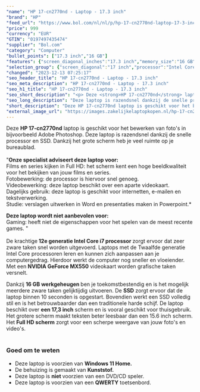 ```yaml
---
"name": "HP 17-cn2770nd - Laptop - 17.3 inch"
"brand": "HP"
"feed_url": "https://www.bol.com/nl/nl/p/hp-17-cn2770nd-laptop-17-3-inch/9300000148505333"
"price": 999
"currency": "EUR"
"GTIN": "0197497435474"
"supplier": "Bol.com"
"category": "Computer"
"bullet_points": ["17.3 inch","16 GB"]
"features": {"screen_diagonal_inches":"17.3 inch","memory_size":"16 GB"}
"selection_group": {"screen_diagonal":"17 inch","processor":"Intel Core i7","changed_price_past_3_days":false,"product_family":"HP 17"}
"changed": "2023-12-13 07:25:17"
"seo_header_title": "HP 17-cn2770nd - Laptop - 17.3 inch"
"seo_meta_description": "HP 17-cn2770nd - Laptop - 17.3 inch"
"seo_h1_title": "HP 17-cn2770nd - Laptop - 17.3 inch"
"seo_short_description": "<p> Deze <strong>HP 17-cn2770nd</strong> laptop is geschikt voor het bewerken van foto's in bijvoorbeeld Adobe Photoshop."
"seo_long_description": "Deze laptop is razendsnel dankzij de snelle processor en SSD. Dankzij het grote scherm heb je veel ruimte op je bureaublad. <br /> <br />\"<strong>Onze specialist adviseert deze laptop voor:</strong><br /> Films en series kijken in Full HD: het scherm kent een hoge beeldkwaliteit voor het bekijken van jouw films en series. <br /> Fotobewerking: de processor is hiervoor snel genoeg. <br /> Videobewerking: deze laptop beschikt over een aparte videokaart. <br /> Dagelijks gebruik: deze laptop is geschikt voor internetten, e-mailen en tekstverwerking. <br /> Studie: verslagen uitwerken in Word en presentaties maken in Powerpoint. * </p> <p> <strong>Deze laptop wordt niet aanbevolen voor:</strong><br /> Gaming: heeft niet de eigenschappen voor het spelen van de meest recente games. \" <br /> <br />De krachtige<strong> 12e generatie Intel Core i7 processor </strong>zorgt ervoor dat zeer zware taken snel worden uitgevoerd. Laptops met de Twaalfde generatie Intel Core processoren leren en kunnen zich aanpassen aan je computergedrag. Hierdoor werkt de computer nog sneller en vloeiender. Met een <strong>NVIDIA GeForce MX550</strong> videokaart worden grafische taken versnelt. </p> <p> Dankzij <strong>16 GB werkgeheugen </strong>ben je toekomstbestendig en is het mogelijk meerdere zware taken gelijktijdig uitvoeren. De <strong>SSD</strong> zorgt ervoor dat de laptop binnen 10 seconden is opgestart. Bovendien werkt een SSD volledig stil en is het betrouwbaarder dan een traditionele harde schijf. De laptop beschikt over <strong>een 17,3 inch</strong> scherm en is vooral geschikt voor thuisgebruik. Het grotere scherm maakt teksten beter leesbaar dan een 15. 6 inch scherm. Het <strong>Full HD scherm</strong> zorgt voor een scherpe weergave van jouw foto's en video's. <br /> <br /> </p> <h3> Goed om te weten</h3> <p> </p> <ul> <li>Deze laptop is voorzien van <strong>Windows 11 Home. </strong></li> <li>De behuizing is gemaakt van <strong>Kunststof. </strong></li> <li>Deze laptop is <strong>niet </strong>voorzien van een DVD/CD speler. </li> <li>Deze laptop is voorzien van een <strong>QWERTY</strong> toetsenbord. </li> </ul>"
"short_description": "Deze HP 17-cn2770nd laptop is geschikt voor het bewerken van foto's in bijvoorbeeld Adobe Photoshop. Deze laptop is razendsnel dankzij de snelle processor en SSD. Dankzij het grote scherm heb je veel ruimte op je bureaublad. \"Onze specialist adviseert deze laptop voor: Films en series kijken in Full HD: het scherm kent een hoge beeldkwaliteit voor het bekijken van jouw films en series. Fotobewerking: de processor is hiervoor snel genoeg. Videobewerking: deze laptop beschikt over een aparte videokaart. Dagelijks gebruik: deze laptop is geschikt voor internetten, e-mailen en tekstverwerking. Studie: verslagen uitwerken in Word en presentaties maken in Powerpoint.* Deze laptop wordt niet aanbevolen voor: Gaming: heeft niet de eigenschappen voor het spelen van de meest recente games. \" De krachtige 12e generatie Intel Core i7 processor zorgt ervoor dat zeer zware taken snel worden uitgevoerd. Laptops met de Twaalfde generatie Intel Core processoren leren en kunnen zich aanpassen aan je computergedrag. Hierdoor werkt de computer nog sneller en vloeiender. Met een NVIDIA GeForce MX550 videokaart worden grafische taken versnelt. Dankzij 16 GB werkgeheugen ben je toekomstbestendig en is het mogelijk meerdere zware taken gelijktijdig uitvoeren. De SSD zorgt ervoor dat de laptop binnen 10 seconden is opgestart. Bovendien werkt een SSD volledig stil en is het betrouwbaarder dan een traditionele harde schijf. De laptop beschikt over een 17,3 inch scherm en is vooral geschikt voor thuisgebruik. Het grotere scherm maakt teksten beter leesbaar dan een 15.6 inch scherm. Het Full HD scherm zorgt voor een scherpe weergave van jouw foto's en video's. Goed om te weten Deze laptop is voorzien van Windows 11 Home. De behuizing is gemaakt van Kunststof. Deze laptop is niet voorzien van een DVD/CD speler. Deze laptop is voorzien van een QWERTY toetsenbord."
"external_image_url": "https://images.zakelijkelaptopkopen.nl/hp-17-cn2770nd-laptop-17-3-inch.webp"
---
```


<p> Deze <strong>HP 17-cn2770nd</strong> laptop is geschikt voor het bewerken van foto's in bijvoorbeeld Adobe Photoshop. Deze laptop is razendsnel dankzij de snelle processor en SSD. Dankzij het grote scherm heb je veel ruimte op je bureaublad. <br /> <br />"<strong>Onze specialist adviseert deze laptop voor:</strong><br /> Films en series kijken in Full HD: het scherm kent een hoge beeldkwaliteit voor het bekijken van jouw films en series.<br /> Fotobewerking: de processor is hiervoor snel genoeg. <br /> Videobewerking: deze laptop beschikt over een aparte videokaart. <br /> Dagelijks gebruik: deze laptop is geschikt voor internetten, e-mailen en tekstverwerking. <br /> Studie: verslagen uitwerken in Word en presentaties maken in Powerpoint.* </p> <p> <strong>Deze laptop wordt niet aanbevolen voor:</strong><br /> Gaming: heeft niet de eigenschappen voor het spelen van de meest recente games. " <br /> <br />De krachtige<strong> 12e generatie Intel Core i7 processor </strong>zorgt ervoor dat zeer zware taken snel worden uitgevoerd. Laptops met de Twaalfde generatie Intel Core processoren leren en kunnen zich aanpassen aan je computergedrag. Hierdoor werkt de computer nog sneller en vloeiender. Met een <strong>NVIDIA GeForce MX550</strong> videokaart worden grafische taken versnelt. </p> <p> Dankzij <strong>16 GB werkgeheugen </strong>ben je toekomstbestendig en is het mogelijk meerdere zware taken gelijktijdig uitvoeren. De <strong>SSD</strong> zorgt ervoor dat de laptop binnen 10 seconden is opgestart. Bovendien werkt een SSD volledig stil en is het betrouwbaarder dan een traditionele harde schijf. De laptop beschikt over <strong>een 17,3 inch</strong> scherm en is vooral geschikt voor thuisgebruik. Het grotere scherm maakt teksten beter leesbaar dan een 15.6 inch scherm. Het <strong>Full HD scherm</strong> zorgt voor een scherpe weergave van jouw foto's en video's. <br /> <br /> </p> <h3> Goed om te weten</h3> <p>  </p> <ul> <li>Deze laptop is voorzien van <strong>Windows 11 Home.</strong></li> <li>De behuizing is gemaakt van <strong>Kunststof.</strong></li> <li>Deze laptop is <strong>niet </strong>voorzien van een DVD/CD speler.</li> <li>Deze laptop is voorzien van een <strong>QWERTY</strong> toetsenbord.</li> </ul>